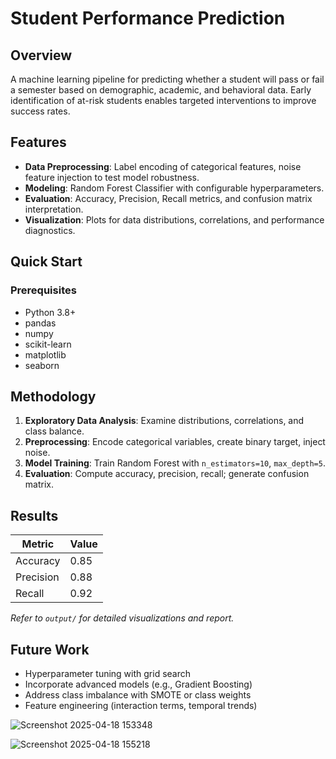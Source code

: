 # Student Performance Prediction

## Overview
A machine learning pipeline for predicting whether a student will pass or fail a semester based on demographic, academic, and behavioral data. Early identification of at-risk students enables targeted interventions to improve success rates.

## Features
- **Data Preprocessing**: Label encoding of categorical features, noise feature injection to test model robustness.
- **Modeling**: Random Forest Classifier with configurable hyperparameters.
- **Evaluation**: Accuracy, Precision, Recall metrics, and confusion matrix interpretation.
- **Visualization**: Plots for data distributions, correlations, and performance diagnostics.

## Quick Start
### Prerequisites
- Python 3.8+  
- pandas  
- numpy  
- scikit-learn  
- matplotlib  
- seaborn

## Methodology
1. **Exploratory Data Analysis**: Examine distributions, correlations, and class balance.  
2. **Preprocessing**: Encode categorical variables, create binary target, inject noise.  
3. **Model Training**: Train Random Forest with `n_estimators=10`, `max_depth=5`.  
4. **Evaluation**: Compute accuracy, precision, recall; generate confusion matrix.

## Results
| Metric    | Value |
|-----------|-------|
| Accuracy  | 0.85  |
| Precision | 0.88  |
| Recall    | 0.92  |

*Refer to `output/` for detailed visualizations and report.*

## Future Work
- Hyperparameter tuning with grid search  
- Incorporate advanced models (e.g., Gradient Boosting)  
- Address class imbalance with SMOTE or class weights  
- Feature engineering (interaction terms, temporal trends)

![Screenshot 2025-04-18 153348](https://github.com/user-attachments/assets/20110dde-87a3-4af2-a54b-c05bda0a8f19)

![Screenshot 2025-04-18 155218](https://github.com/user-attachments/assets/b8075fb2-19ea-4194-8bfe-d9a5feed86d4)
